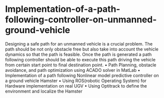 # Implementation-of-a-path-following-controller-on-unmanned-ground-vehicle
Designing a safe path for an unmanned vehicle is a crucial problem. The path should be not only obstacle free but also take into account the vehicle dynamics so that the path is feasible. Once the path is generated a path following controller should be able to execute this path driving the vehicle from certain start point to final destination point. 
• Path Planning, obstacle avoidance, and path optimization using ACADO solver in MatLab
• Implementation of a path following Nonlinear model predictive controller on a ground vehicle Hamster 
• Using ROS(robotic Operating System) for Hardware implementation on real UGV
• Using Optitrack to define the environment and localize the Hamster
